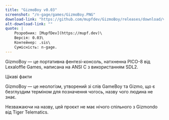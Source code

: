 ```yaml
---
title: "GizmoBoy v0.03"
screenshot: "/n-gage/games/GizmoBoy.PNG"
download-link: "https://github.com/mupfdev/GizmoBoy/releases/download/v0.03/GizmoBoy-v0.03.sis"
alt-download-link: ""
quote: |
    Розробник: [MupfDev](https://mupf.dev)\
    Версія: 0.03\
    Контейнер: .sis\
    Сумісність: n-gage.
---
```


GizmoBoy — це портативна фентезі-консоль, натхненна PICO-8 від Lexaloffle Games, написана на ANSI C з використанням SDL2.

Цікаві факти

GizmoBoy — це неологізм, утворений зі слів GameBoy та Gizmo, що є безглуздим терміном для позначення чогось, назву чого людина не знає.

Незважаючи на назву, цей проєкт не має нічого спільного з Gizmondo від Tiger Telematics.